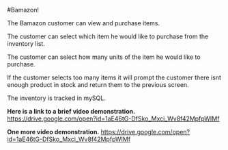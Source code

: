 #Bamazon!

The Bamazon customer can view and purchase items. 

The customer can select which item he would like to purchase from the inventory list.

The customer can select how many units of the item he would like to purchase. 

If the customer selects too many items it will prompt the customer there isnt enough product in stock and return them to the previous screen.

The inventory is tracked in mySQL. 

**Here is a link to a brief video demonstration.**
https://drive.google.com/open?id=1aE46tG-DfSko_Mxci_Wv8f42MpfpWIMf

**One more video demonstration.**
https://drive.google.com/open?id=1aE46tG-DfSko_Mxci_Wv8f42MpfpWIMf